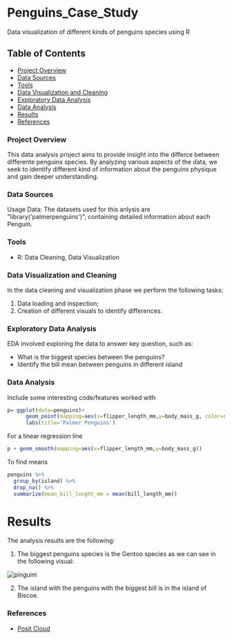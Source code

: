 # Penguins_Case_Study
Data visualization of different kinds of penguins species using R

## Table of Contents

- [Project Overview](#project-overview)
- [Data Sources](#data-sources)
- [Tools](#tools)
- [Data Visualization and Cleaning](#data-visualization-and-cleaning)
- [Exploratory Data Analysis](#exploratory-data-analysis)
- [Data Analysis](#data-analysis)
- [Results](#results)
- [References](#references)

### Project Overview

This data analysis project aims to provide insight into the differce between differente penguins species. By analyzing various aspects of the data, we seek to identify different kind of information about the penguins physique and gain deeper understanding.

### Data Sources

Usage Data: The datasets used for this anlysis are "library('palmerpenguins')", containing detailed information about each Penguin.

### Tools

- R: Data Cleaning, Data Visualization

### Data Visualization and Cleaning

In the data cleaning and visualization phase we perform the following tasks:
1. Data loading and inspection;
2. Creation of different visuals to identify differences.

### Exploratory Data Analysis

EDA involved exploring the data to answer key question, such as:

- What is the biggest species between the penguins?
- Identify the bill mean between penguins in different island

### Data Analysis

Include some interesting code/features worked with

```r
p= ggplot(data=penguins)+
      geom_point(mapping=aes(x=flipper_length_mm,y=body_mass_g, color=species))+
      labs(title='Palmer Penguins')
```
For a linear regression line
```r
p + geom_smooth(mapping=aes(x=flipper_length_mm,y=body_mass_g))
```
To find means
```r
penguins %>% 
  group_by(island) %>% 
  drop_na() %>%  
  summarize(mean_bill_lenght_mm = mean(bill_length_mm))
```

# Results

The analysis results are the following:

1. The biggest penguins species is the Gentoo species as we can see in the following visual:

![pinguini](https://github.com/user-attachments/assets/26e36500-e902-4e56-a400-1d439f2fdb51)

2. The island with the penguins with the biggest bill is in the island of Biscoe.

### References

- [Posit Cloud](https://posit.cloud/)




